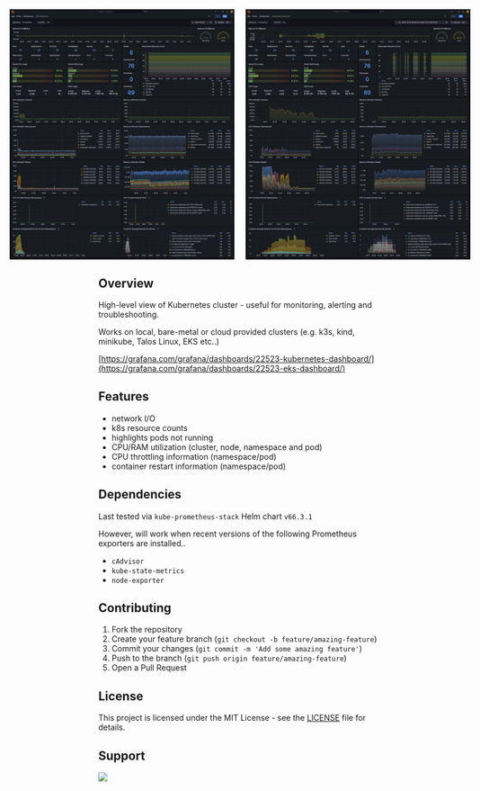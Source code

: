 <div style="display: flex; justify-content: center; gap: 20px;">
  <img src="../kubernetes-dashboard/screenshot-14-12-2024.png" width="400"/>
  <img src="../kubernetes-dashboard/screenshot-15-12-2024.png" width="400"/>
</div>

## Overview
High-level view of Kubernetes cluster - useful for monitoring, alerting and troubleshooting.

Works on local, bare-metal or cloud provided clusters (e.g. k3s, kind, minikube, Talos Linux, EKS etc..)

[https://grafana.com/grafana/dashboards/22523-kubernetes-dashboard/](https://grafana.com/grafana/dashboards/22523-eks-dashboard/)

<!-- https://github.com/adegoodyer/grafana-dashboards/kubernetes-dashboard -->

## Features
- network I/O
- k8s resource counts
- highlights pods not running
- CPU/RAM utilization (cluster, node, namespace and pod)
- CPU throttling information (namespace/pod)
- container restart information (namespace/pod)

## Dependencies
Last tested via `kube-prometheus-stack` Helm chart `v66.3.1`

However, will work when recent versions of the following Prometheus exporters are installed..
- `cAdvisor`
- `kube-state-metrics`
- `node-exporter`

## Contributing
1. Fork the repository
2. Create your feature branch (`git checkout -b feature/amazing-feature`)
3. Commit your changes (`git commit -m 'Add some amazing feature'`)
4. Push to the branch (`git push origin feature/amazing-feature`)
5. Open a Pull Request

## License
This project is licensed under the MIT License - see the [LICENSE](LICENSE) file for details.

## Support
<a href="https://www.buymeacoffee.com/adegoodyer"><img src="https://img.buymeacoffee.com/button-api/?text=Buy me a book&emoji=📚&slug=adegoodyer&button_colour=5F7FFF&font_colour=ffffff&font_family=Poppins&outline_colour=000000&coffee_colour=FFDD00" /></a>

<!-- https://www.buymeacoffee.com/adegoodyer -->